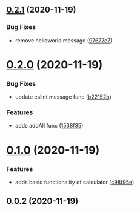 ## [0.2.1](https://github.com/azimqordoba/github-hooks-trial/compare/0.2.0...0.2.1) (2020-11-19)


### Bug Fixes

* remove helloworld message ([97677e7](https://github.com/azimqordoba/github-hooks-trial/commit/97677e7397756651ca01550b073a631fe9fbe26d))



# [0.2.0](https://github.com/azimqordoba/github-hooks-trial/compare/0.1.0...0.2.0) (2020-11-19)


### Bug Fixes

* update eslint message func ([b22152b](https://github.com/azimqordoba/github-hooks-trial/commit/b22152b26b47601b4e55ed250fb8a39c13b08b7f))


### Features

* adds addAll func ([1538f35](https://github.com/azimqordoba/github-hooks-trial/commit/1538f35222feece665285c769452e3f3c780cc1b))



# [0.1.0](https://github.com/azimqordoba/github-hooks-trial/compare/v0.0.2...0.1.0) (2020-11-19)


### Features

* adds basic functionality of calculator ([c98f95e](https://github.com/azimqordoba/github-hooks-trial/commit/c98f95e8601916c34d541b3a548426336c5de481))



## 0.0.2 (2020-11-19)



